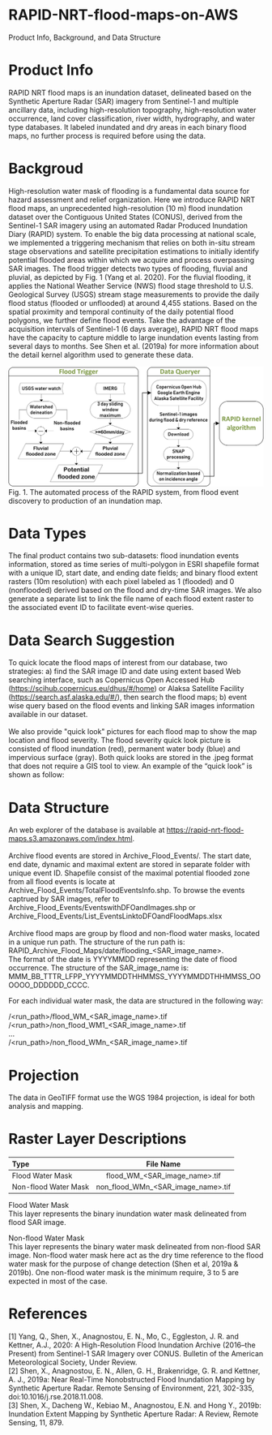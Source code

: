# RAPID-NRT-flood-maps-on-AWS
Product Info, Background, and Data Structure

# Product Info
RAPID NRT flood maps is an inundation dataset, delineated based on the Synthetic Aperture Radar (SAR) imagery from Sentinel-1 and multiple ancillary data, including high-resolution topography, high-resolution water occurrence, land cover classification, river width, hydrography, and water type databases. It labeled inundated and dry areas in each binary flood maps, no further process is required before using the data.

# Backgroud
High-resolution water mask of flooding is a fundamental data source for hazard assessment and relief organization. Here we introduce RAPID NRT flood maps, an unprecedented high-resolution (10 m) flood inundation dataset over the Contiguous United States (CONUS), derived from the Sentinel-1 SAR imagery using an automated Radar Produced Inundation Diary (RAPID) system. To enable the big data processing at national scale, we implemented a triggering mechanism that relies on both in-situ stream stage observations and satellite precipitation estimations to initially identify potential flooded areas within which we acquire and process overpassing SAR images. The flood trigger detects two types of flooding, fluvial and pluvial, as depicted by Fig. 1 (Yang et al. 2020). For the fluvial flooding, it applies the National Weather Service (NWS) flood stage threshold to U.S. Geological Survey (USGS) stream stage measurements to provide the daily flood status (flooded or unflooded) at around 4,455 stations. Based on the spatial proximity and temporal continuity of the daily potential flood polygons, we further define flood events. Take the advantage of the acquisition intervals of Sentinel-1 (6 days average), RAPID NRT flood maps have the capacity to capture middle to large inundation events lasting from several days to months. See Shen et al. (2019a) for more information about the detail kernel algorithm used to generate these data.<br />

![alt text](https://github.com/QingYang6/RAPID-NRT-flood-maps-on-AWS/blob/master/Figure%201.png)
Fig. 1. The automated process of the RAPID system, from flood event discovery to production of an inundation map.


# Data Types
The final product contains two sub-datasets:  flood inundation events information, stored as time series of multi-polygon in ESRI shapefile format with a unique ID, start date, and ending date fields; and binary flood extent rasters (10m resolution) with each pixel labeled as 1 (flooded) and 0 (nonflooded) derived based on the flood and dry-time SAR images.  We also generate a separate list to link the file name of each flood extent raster to the associated event ID to facilitate event-wise queries.

# Data Search Suggestion
To quick locate the flood maps of interest from our database, two strategies: a) find the SAR image ID and date using extent based Web searching interface, such as Copernicus Open Accessed Hub (https://scihub.copernicus.eu/dhus/#/home) or Alaksa Satellite Facility (https://search.asf.alaska.edu/#/), then search the flood maps; b) event wise query based on the flood events and linking SAR images information available in our dataset. <br /><br />
We also provide "quick look" pictures for each flood map to show the map location and flood severity. The flood severity quick look picture is consisted of flood inundation (red), permanent water body (blue) and impervious surface (gray). Both quick looks are stored in the .jpeg format that does not require a GIS tool to view. An example of the “quick look” is shown as follow:


# Data Structure
An web explorer of the database is available at  https://rapid-nrt-flood-maps.s3.amazonaws.com/index.html. <br /><br />
Archive flood events are stored in Archive_Flood_Events/. The start date, end date, dynamic and maximal extent are stored in separate folder with unique event ID. Shapefile consist of the maximal potential flooded zone from all flood events is locate at Archive_Flood_Events/TotalFloodEventsInfo.shp. To browse the events captrued by SAR images, refer to Archive_Flood_Events/EventswithDFOandImages.shp or Archive_Flood_Events/List_EventsLinktoDFOandFloodMaps.xlsx <br /><br />
Archive flood maps are group by flood and non-flood water masks, located in a unique run path. The structure of the run path is: RAPID_Archive_Flood_Maps/date/flooding_<SAR_image_name>.<br />
 The format of the date is YYYYMMDD representing the date of flood occurrence. The structure of the SAR_image_name is: MMM_BB_TTTR_LFPP_YYYYMMDDTHHMMSS_YYYYMMDDTHHMMSS_OOOOOO_DDDDDD_CCCC. <br />

For each individual water mask, the data are structured in the following way:

/<run_path>/flood_WM_<SAR_image_name>.tif<br />
/<run_path>/non_flood_WM1_<SAR_image_name>.tif<br />
…<br />
/<run_path>/non_flood_WMn_<SAR_image_name>.tif

# Projection
The data in GeoTIFF format use the WGS 1984 projection, is ideal for both analysis and mapping.

# Raster Layer Descriptions
| Type       | File Name     |
| :------------- | :----------: |
|  Flood Water Mask | flood_WM_<SAR_image_name>.tif   |
| Non-flood Water Mask   | non_flood_WMn_<SAR_image_name>.tif  |

Flood Water Mask<br />
This layer represents the binary inundation water mask delineated from flood SAR image.

Non-flood Water Mask<br />
This layer represents the binary water mask delineated from non-flood SAR image. Non-flood water mask here act as the dry time reference to the flood water mask for the purpose of change detection (Shen et al, 2019a & 2019b).  One non-flood water mask is the minimum require, 3 to 5 are expected in most of the case.

# References
[1]  Yang, Q., Shen, X., Anagnostou, E. N., Mo, C., Eggleston, J. R. and Kettner, A.J., 2020: A High-Resolution Flood Inundation Archive (2016–the Present) from Sentinel-1 SAR
Imagery over CONUS. Bulletin of the American Meteorological Society, Under Review.<br />
[2]  Shen, X., Anagnostou, E. N., Allen, G. H., Brakenridge, G. R. and Kettner, A. J., 2019a: Near Real-Time Nonobstructed Flood Inundation Mapping by Synthetic Aperture Radar. Remote Sensing of Environment, 221, 302-335, doi:10.1016/j.rse.2018.11.008.<br />
[3]  Shen, X., Dacheng W., Kebiao M., Anagnostou, E.N. and Hong Y., 2019b: Inundation Extent Mapping by Synthetic Aperture Radar: A Review, Remote Sensing, 11, 879.

